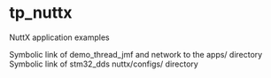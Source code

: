 # tp_nuttx
NuttX application examples

Symbolic link of demo_thread_jmf and network to the apps/ directory
Symbolic link of stm32_dds  nuttx/configs/ directory
